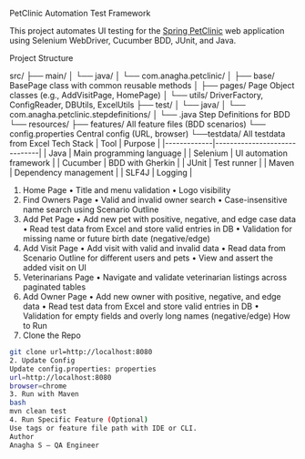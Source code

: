 PetClinic Automation Test Framework

This project automates UI testing for the [Spring PetClinic](https://spring-petclinic.github.io/) web application using Selenium WebDriver, Cucumber BDD, JUnit, and Java.

Project Structure

src/
├── main/
│ └── java/
│ └── com.anagha.petclinic/
│ ├── base/  BasePage class with common reusable methods
│ ├── pages/  Page Object classes (e.g., AddVisitPage, HomePage)
│ └── utils/  DriverFactory, ConfigReader, DBUtils, ExcelUtils
├── test/
│ └── java/
│ └── com.anagha.petclinic.stepdefinitions/
│ └── .java  Step Definitions for BDD
└── resources/
├── features/  All feature files (BDD scenarios)
└── config.properties  Central config (URL, browser)
└──testdata/ All testdata from Excel
 Tech Stack
| Tool        | Purpose                      |
|-------------|------------------------------|
| Java        | Main programming language    |
| Selenium    | UI automation framework      |
| Cucumber    | BDD with Gherkin             |
| JUnit       | Test runner                  |
| Maven       | Dependency management        |
| SLF4J       | Logging                      |
1. Home Page
•	Title and menu validation
•	Logo visibility
2. Find Owners Page
•	Valid and invalid owner search
•	Case-insensitive name search using Scenario Outline
3. Add Pet Page
•	Add new pet with positive, negative, and edge case data
•	Read test data from Excel and store valid entries in DB
•	Validation for missing name or future birth date (negative/edge)
4. Add Visit Page
•	Add visit with valid and invalid data
•	Read data from Scenario Outline for different users and pets
•	View and assert the added visit on UI
5. Veterinarians Page
•	Navigate and validate veterinarian listings across paginated tables
6. Add Owner Page
•	Add new owner with positive, negative, and edge data
•	Read test data from Excel and store valid entries in DB
•	Validation for empty fields and overly long names (negative/edge)
How to Run
 1. Clone the Repo
```bash
git clone url=http://localhost:8080
2. Update Config
Update config.properties: properties
url=http://localhost:8080
browser=chrome
3. Run with Maven
bash
mvn clean test
4. Run Specific Feature (Optional)
Use tags or feature file path with IDE or CLI.
Author
Anagha S — QA Engineer


